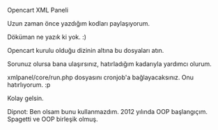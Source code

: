 Opencart XML Paneli

Uzun zaman önce yazdığım kodları paylaşıyorum.

Döküman ne yazık ki yok. :)

Opencart kurulu olduğu dizinin altına bu dosyaları atın.

Sorunuz olursa bana ulaşırsınız, hatırladığım kadarıyla yardımcı olurum.

xmlpanel/core/run.php dosyasını cronjob'a bağlayacaksınız. Onu hatırlıyorum. :p

Kolay gelsin.

Dipnot:
Ben olsam bunu kullanmazdım.
2012 yılında OOP başlangıçım.
Spagetti ve OOP birleşik olmuş.
